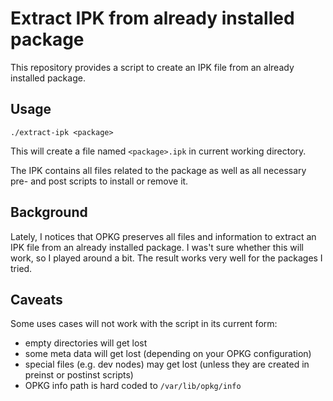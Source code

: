 # Extract IPK from already installed package

This repository provides a script to create an IPK file from an already installed package.

## Usage

````
./extract-ipk <package>
````

This will create a file named `<package>.ipk` in current working directory.

The IPK contains all files related to the package as well as all necessary pre- and post scripts to install or remove it.

## Background

Lately, I notices that OPKG preserves all files and information to extract an IPK file from an already installed package.
I was't sure whether this will work, so I played around a bit. The result works very well for the  packages I tried.

## Caveats

Some uses cases will not work with the script in its current form:
- empty directories will get lost
- some meta data will get lost (depending on your OPKG configuration)
- special files (e.g. dev nodes) may get lost (unless they are created in preinst or postinst scripts)
- OPKG info path is hard coded to `/var/lib/opkg/info`

